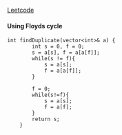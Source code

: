 [Leetcode](https://leetcode.com/problems/find-the-duplicate-number/)
#### Using Floyds cycle
```
int findDuplicate(vector<int>& a) {
        int s = 0, f = 0;
        s = a[s], f = a[a[f]];
        while(s != f){
            s = a[s];
            f = a[a[f]];
        }
        
        f = 0;
        while(s!=f){
            s = a[s];
            f = a[f];
        }
        return s;
    }
```
